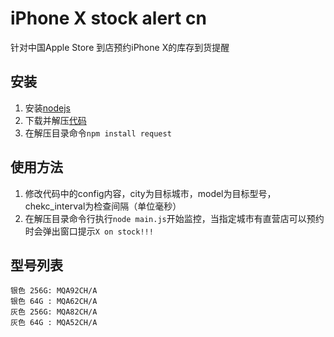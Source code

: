 # iPhone X stock alert cn
针对中国Apple Store 到店预约iPhone X的库存到货提醒

## 安装
1. 安装[nodejs](https://nodejs.org/en/download/)
2. 下载并解压[代码](https://github.com/bin-y/iphone_x_stock_alert_cn/archive/master.zip)
3. 在解压目录命令`npm install request`

## 使用方法
1. 修改代码中的config内容，city为目标城市，model为目标型号，chekc_interval为检查间隔（单位毫秒）
2. 在解压目录命令行执行`node main.js`开始监控，当指定城市有直营店可以预约时会弹出窗口提示`X on stock!!!`

## 型号列表
```
银色 256G: MQA92CH/A
银色 64G : MQA62CH/A
灰色 256G: MQA82CH/A
灰色 64G : MQA52CH/A
```

